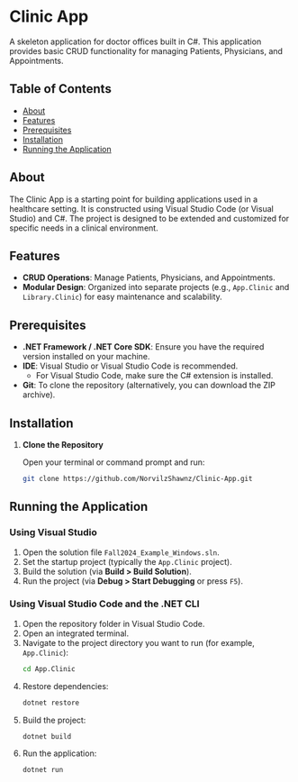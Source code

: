 # Clinic App

A skeleton application for doctor offices built in C#. This application provides basic CRUD functionality for managing Patients, Physicians, and Appointments.

## Table of Contents

- [About](#about)
- [Features](#features)
- [Prerequisites](#prerequisites)
- [Installation](#installation)
- [Running the Application](#running-the-application)

## About

The Clinic App is a starting point for building applications used in a healthcare setting. It is constructed using Visual Studio Code (or Visual Studio) and C#. The project is designed to be extended and customized for specific needs in a clinical environment.

## Features

- **CRUD Operations**: Manage Patients, Physicians, and Appointments.
- **Modular Design**: Organized into separate projects (e.g., `App.Clinic` and `Library.Clinic`) for easy maintenance and scalability.

## Prerequisites

- **.NET Framework / .NET Core SDK**: Ensure you have the required version installed on your machine.
- **IDE**: Visual Studio or Visual Studio Code is recommended.
  - For Visual Studio Code, make sure the C# extension is installed.
- **Git**: To clone the repository (alternatively, you can download the ZIP archive).

## Installation

1. **Clone the Repository**

   Open your terminal or command prompt and run:
   ```bash
   git clone https://github.com/NorvilzShawnz/Clinic-App.git

## Running the Application

### Using Visual Studio

1. Open the solution file `Fall2024_Example_Windows.sln`.
2. Set the startup project (typically the `App.Clinic` project).
3. Build the solution (via **Build > Build Solution**).
4. Run the project (via **Debug > Start Debugging** or press `F5`).

### Using Visual Studio Code and the .NET CLI

1. Open the repository folder in Visual Studio Code.
2. Open an integrated terminal.
3. Navigate to the project directory you want to run (for example, `App.Clinic`):
   ```bash
   cd App.Clinic
4. Restore dependencies:
   ````bash
   dotnet restore
5. Build the project:
   ````bash
   dotnet build
6. Run the application:
   ````bash
   dotnet run
